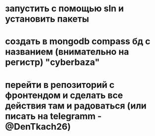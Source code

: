 # запустить с помощью sln и установить пакеты
# создать в mongodb compass бд с названием (внимательно на регистр) "cyberbaza"
# перейти в репозиторий с фронтендом и сделать все действия там и радоваться (или писать на telegramm - @DenTkach26)

